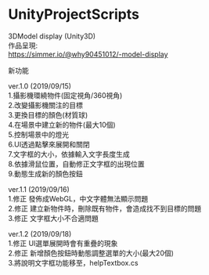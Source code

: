 # UnityProjectScripts
3DModel display (Unity3D)\
作品呈現:\
https://simmer.io/@why90451012/-model-display


新功能

ver.1.0 (2019/09/15)\
1.攝影機環繞物件(固定視角/360視角)\
2.改變攝影機關注的目標\
3.更換目標的顏色(材質球)\
4.在場景中建立新的物件(最大10個)\
5.控制場景中的燈光\
6.UI透過點擊來展開和關閉\
7.文字框的大小，依據輸入文字長度生成\
8.依據滑鼠位置，自動修正文字框的出現位置\
9.動態生成新的顏色按鈕

ver.1.1 (2019/09/16)\
1.修正 發佈成WebGL，中文字體無法顯示問題\
2.修正 建立新物件時，刪除既有物件，會造成找不到目標的問題\
3.修正 文字框大小不合適問題

ver.1.2 (2019/09/18)\
1.修正 UI選單展開時會有重疊的現象\
2.修正 新增顏色按鈕時動態調整選單的大小(最大20個)\
3.將說明文字框功能移至，helpTextbox.cs



